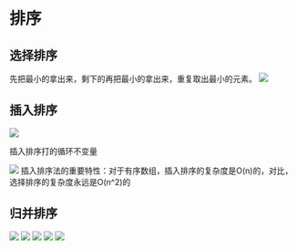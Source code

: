 # 排序
## 选择排序
先把最小的拿出来，剩下的再把最小的拿出来，重复取出最小的元素。
![](https://cdn.jsdelivr.net/gh/tyraelHqy/cloudimg@master/img/20200817175042.png)
## 插入排序

![](https://cdn.jsdelivr.net/gh/tyraelHqy/cloudimg@master/img/20200817152925.png)

插入排序打的循环不变量

![](https://cdn.jsdelivr.net/gh/tyraelHqy/cloudimg@master/img/20200817151729.png)
插入排序法的重要特性：对于有序数组，插入排序的复杂度是O(n)的，对比，选择排序的复杂度永远是O(n^2)的

## 归并排序
![](https://i.loli.net/2020/09/07/VEZD2tIGpcH7Bzg.png)
![](https://i.loli.net/2020/09/07/v8Q47m1Ic5W3YCU.png)
![](https://i.loli.net/2020/09/07/tIFfhHTLgP6ZVxD.png)
![](https://i.loli.net/2020/09/07/c68QbHlGdPJagTe.png)
![](https://i.loli.net/2020/09/07/BzK8oJTHMmVPf4h.png)